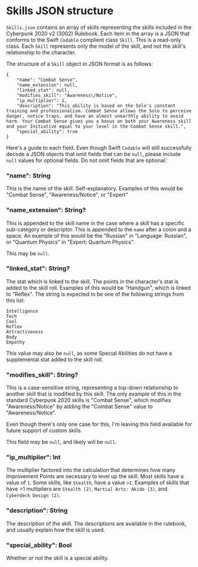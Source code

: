 # Skills JSON structure
`Skills.json` contains an array of skills representing the skills included in the Cyberpunk 2020 v2 (3002) Rulebook. Each item in the array is a JSON that conforms to the Swift `Codable` complient class `Skill`. This is a read-only class. Each `Skill` represents only the model of the skill, and not the skill's relationship to the character.

The structure of a `Skill` object in JSON format is as follows:

```
{
    "name": "Combat Sense",
    "name_extension": null,
    "linked_stat": null,
    "modifies_skill": "Awareness\/Notice",
    "ip_multiplier": 1,
    "description": "This ability is based on the Solo's constant training and professionalism. Combat Sense allows the Solo to perceive danger, notice traps, and have an almost unearthly ability to avoid harm. Your Combat Sense gives you a bonus on both your Awareness skill and your Initiative equal to your level in the Combat Sense skill.",
    "special_ability": true
}
```

Here's a guide to each field. Even though Swift `Codable` will still successfully decode a JSON objects that omit fields that can be `null`, please include `null` values for optional fields. Do not omit fields that are optional:

### "name": String
This is the name of the skill. Self-explanatory. Examples of this would be "Combat Sense", "Awareness/Notice", or "Expert"

### "name_extension": String?
This is appended to the skill name in the case where a skill has a specific sub-category or descriptor. This is appended to the `name` after a colon and a space. An example of this would be the "Russian" in "Language: Russian", or "Quantum Physics" in "Expert: Quantum Physics".

This may be `null`.

### "linked_stat": String?
The stat which is linked to the skill. The points in the character's stat is added to the skill roll. Examples of this would be "Handgun", which is linked to "Reflex". The string is expected to be one of the following strings from this list:

```
Intelligence
Tech
Cool
Reflex
Attractiveness
Body
Empathy
```

This value may also be `null`, as some Special Abilities do not have a supplemental stat added to the skill roll.

### "modifies_skill": String?
This is a case-sensitive string, representing a top-down relationship to another skill that is modified by this skill. The only example of this in the standard Cyberpunk 2020 skills is "Combat Sense", which modifies "Awareness/Notice" by adding the "Combat Sense" value to "Awareness/Notice".

Even though there's only one case for this, I'm leaving this field available for future support of custom skills.

This field may be `null`, and likely will be `null`.

### "ip_multiplier": Int
The multiplier factored into the calculation that determines how many Improvement Points are necessary to level up the skill. Most skills have a value of `1`. Some skills, like `Stealth`, have a value `>1`. Examples of skills that have >1 multipliers are `Stealth (2)`, `Martial Arts: Akido (3)`, and `Cyberdeck Design (2)`.

### "description": String
The description of the skill. The descriptions are available in the rulebook, and usually explain how the skill is used.

### "special_ability": Bool
Whether or not the skill is a special ability.
